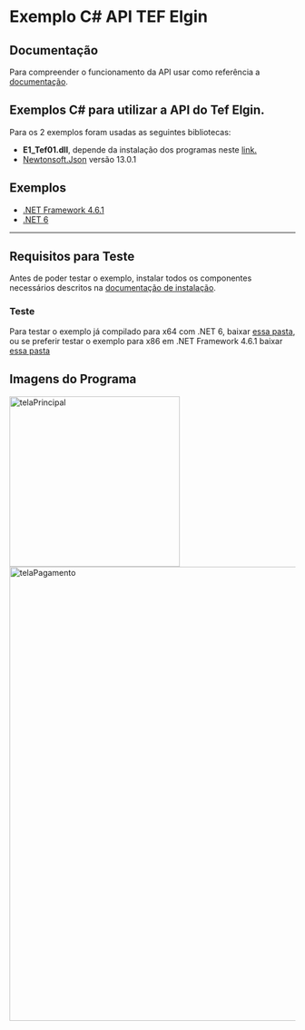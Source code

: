 # Exemplo C# API TEF Elgin #

## Documentação 
Para compreender o funcionamento da API usar como referência a [documentação](https://elgindevelopercommunity.github.io/group__t2.html).

## Exemplos C# para utilizar a API do Tef Elgin.

Para os 2 exemplos foram usadas as seguintes bibliotecas:
- **E1_Tef01.dll**, depende da instalação dos programas neste [link.](https://github.com/ElginDeveloperCommunity/TEF-Elgin/tree/master/Instaladores)
- [Newtonsoft.Json](https://www.newtonsoft.com/json) versão 13.0.1

## Exemplos
- [.NET Framework 4.6.1](https://github.com/ElginDeveloperCommunity/TEF-Elgin/tree/master/Exemplos%20TEF%20API%20-%20Ativo/C%23/NET%20Framework%204)
- [.NET 6](https://github.com/ElginDeveloperCommunity/TEF-Elgin/tree/master/Exemplos%20TEF%20API%20-%20Ativo/C%23/NET%206)
<hr>

## Requisitos para Teste ##
Antes de poder testar o exemplo, instalar todos os componentes necessários descritos na [documentação de instalação](https://github.com/ElginDeveloperCommunity/TEF-Elgin/blob/master/Instaladores/Manual%20instala%C3%A7%C3%A3o%20TEF%20Elgin_Homologa%C3%A7%C3%A3o.pdf).

### Teste
Para testar o exemplo já compilado para x64 com .NET 6, baixar [essa pasta](https://github.com/ElginDeveloperCommunity/TEF-Elgin/blob/master/Exemplos%20TEF%20API%20-%20Ativo/C%23/NET%206/ApiTefElgin-executavel/publish.zip), ou se preferir testar o exemplo para x86 em .NET Framework 4.6.1 baixar [essa pasta](https://github.com/ElginDeveloperCommunity/TEF-Elgin/blob/master/Exemplos%20TEF%20API%20-%20Ativo/C%23/NET%20Framework%204/ApiTefElgin-executavel/ApiTefElgin-executavel.zip)


## Imagens do Programa ##

<img src="https://user-images.githubusercontent.com/78883867/180846736-93ff6493-5263-4869-b431-9402d9a9abea.jpg" alt="telaPrincipal" style="width:300px;"/>
<img src="https://user-images.githubusercontent.com/78883867/180846757-7c17d2a8-afd0-467d-9d6e-b84ffae8253d.jpg" title="tela representa um dos passos do processo de pagamento" alt="telaPagamento" style="width:800px;"/>

